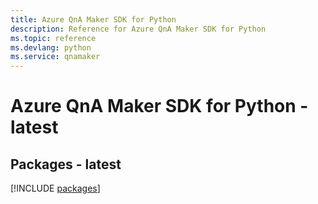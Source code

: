 ```yaml
---
title: Azure QnA Maker SDK for Python
description: Reference for Azure QnA Maker SDK for Python
ms.topic: reference
ms.devlang: python
ms.service: qnamaker
---
```

# Azure QnA Maker SDK for Python - latest
## Packages - latest
[!INCLUDE [packages](qna-maker-index.md)]

